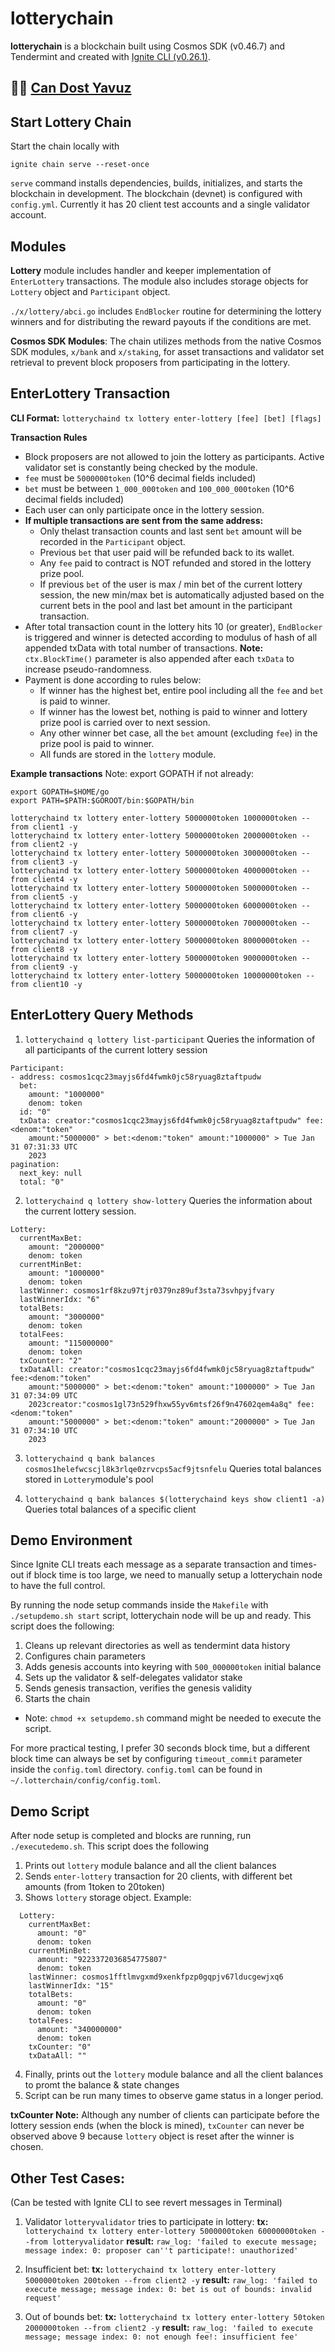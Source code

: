 # lotterychain
**lotterychain** is a blockchain built using Cosmos SDK (v0.46.7) and Tendermint and created with [Ignite CLI (v0.26.1)](https://ignite.com/cli).

🥷🏻 [Can Dost Yavuz](https://www.linkedin.com/in/candosty/)
---
## Start Lottery Chain

Start the chain locally with

```
ignite chain serve --reset-once
```

`serve` command installs dependencies, builds, initializes, and starts the blockchain in development.
The blockchain (devnet) is configured with `config.yml`. Currently it has 20 client test accounts and a single validator account.

## Modules

**Lottery** module includes handler and keeper implementation of `EnterLottery` transactions. The module also includes storage objects for `Lottery` object and `Participant` object. 

`./x/lottery/abci.go` includes `EndBlocker` routine for determining the lottery winners and for distributing the reward payouts if the conditions are met. 

**Cosmos SDK Modules**: The chain utilizes methods from the native Cosmos SDK modules, `x/bank` and `x/staking`, for asset transactions and validator set retrieval to prevent block proposers from participating in the lottery.

## EnterLottery Transaction

**CLI Format:**
`lotterychaind tx lottery enter-lottery [fee] [bet] [flags]`

**Transaction Rules**
* Block proposers are not allowed to join the lottery as participants. Active validator set is constantly being checked by the module.
* `fee` must be `5000000token` (10^6 decimal fields included)
* `bet` must be between `1_000_000token` and `100_000_000token` (10^6 decimal fields included)
* Each user can only participate once in the lottery session. 
* **If multiple transactions are sent from the same address:**
    - Only thelast transaction counts and last sent `bet` amount will be recorded in the `Participant` object.
    - Previous `bet` that user paid will be refunded back to its wallet.
    - Any `fee` paid to contract is NOT refunded and stored in the lottery prize pool.
    - If previous `bet` of the user is max / min bet of the current lottery session, the new min/max bet is automatically adjusted based on the current bets in the pool and last bet amount in the participant transaction.
* After total transaction count in the lottery hits 10 (or greater), `EndBlocker` is triggered and winner is detected according to modulus of hash of all appended txData with total number of transactions.
**Note:** `ctx.BlockTime()` parameter is also appended after each `txData` to increase pseudo-randomness.
* Payment is done according to rules below:
    - If winner has the highest bet, entire pool including all the `fee` and `bet` is paid to winner.
    - If winner has the lowest bet, nothing is paid to winner and lottery prize pool is carried over to next session.
    - Any other winner bet case, all the `bet` amount (excluding `fee`) in the prize pool is paid to winner.
    - All funds are stored in the `lottery` module.

**Example transactions**
Note: export GOPATH if not already:
```
export GOPATH=$HOME/go
export PATH=$PATH:$GOROOT/bin:$GOPATH/bin
```

```
lotterychaind tx lottery enter-lottery 5000000token 1000000token --from client1 -y
lotterychaind tx lottery enter-lottery 5000000token 2000000token --from client2 -y
lotterychaind tx lottery enter-lottery 5000000token 3000000token --from client3 -y
lotterychaind tx lottery enter-lottery 5000000token 4000000token --from client4 -y
lotterychaind tx lottery enter-lottery 5000000token 5000000token --from client5 -y
lotterychaind tx lottery enter-lottery 5000000token 6000000token --from client6 -y
lotterychaind tx lottery enter-lottery 5000000token 7000000token --from client7 -y
lotterychaind tx lottery enter-lottery 5000000token 8000000token --from client8 -y
lotterychaind tx lottery enter-lottery 5000000token 9000000token --from client9 -y
lotterychaind tx lottery enter-lottery 5000000token 10000000token --from client10 -y
```

## EnterLottery Query Methods

1. `lotterychaind q lottery list-participant` 
Queries the information of all participants of the current lottery session

```
Participant:
- address: cosmos1cqc23mayjs6fd4fwmk0jc58ryuag8ztaftpudw
  bet:
    amount: "1000000"
    denom: token
  id: "0"
  txData: creator:"cosmos1cqc23mayjs6fd4fwmk0jc58ryuag8ztaftpudw" fee:<denom:"token"
    amount:"5000000" > bet:<denom:"token" amount:"1000000" > Tue Jan 31 07:31:33 UTC
    2023
pagination:
  next_key: null
  total: "0"
  ```

2. `lotterychaind q lottery show-lottery`
Queries the information about the current lottery session.
```
Lottery:
  currentMaxBet:
    amount: "2000000"
    denom: token
  currentMinBet:
    amount: "1000000"
    denom: token
  lastWinner: cosmos1rf8kzu97tjr0379nz89uf3sta73svhpyjfvary
  lastWinnerIdx: "6"
  totalBets:
    amount: "3000000"
    denom: token
  totalFees:
    amount: "115000000"
    denom: token
  txCounter: "2"
  txDataAll: creator:"cosmos1cqc23mayjs6fd4fwmk0jc58ryuag8ztaftpudw" fee:<denom:"token"
    amount:"5000000" > bet:<denom:"token" amount:"1000000" > Tue Jan 31 07:34:09 UTC
    2023creator:"cosmos1gl73n529fhxw55yv6mtsf26f9n47602qem4a8q" fee:<denom:"token"
    amount:"5000000" > bet:<denom:"token" amount:"2000000" > Tue Jan 31 07:34:10 UTC
    2023
```

3. `lotterychaind q bank balances cosmos1helefwcscjl8k3rlqe0zrvcps5acf9jtsnfelu`
Queries total balances stored in `Lottery`module's pool

4. `lotterychaind q bank balances $(lotterychaind keys show client1 -a)`
Queries total balances of a specific client


## Demo Environment
  Since Ignite CLI treats each message as a separate transaction and times-out if block time is too large, we need to manually setup a lotterychain node to have the full control.

  By running the node setup commands inside the `Makefile` with `./setupdemo.sh start` script, lotterychain node will be up and ready.
  This script does the following:
  1. Cleans up relevant directories as well as tendermint data history
  2. Configures chain parameters
  3. Adds genesis accounts into keyring with `500_000000token` initial balance
  4. Sets up the validator & self-delegates validator stake
  5. Sends genesis transaction, verifies the genesis validity
  6. Starts the chain

  - Note: `chmod +x setupdemo.sh` command might be needed to execute the script.

  For more practical testing, I prefer 30 seconds block time, but a different block time can always be set by configuring `timeout_commit` parameter inside the `config.toml` directory. `config.toml` can be found in `~/.lotterchain/config/config.toml`.

## Demo Script
 After node setup is completed and blocks are running, run  `./executedemo.sh`. This script does the following
  1. Prints out `lottery` module balance and all the client balances
  2. Sends `enter-lottery` transaction for 20 clients, with different bet amounts (from 1token to 20token)
  3. Shows `lottery` storage object. Example:
  ```
    Lottery:
      currentMaxBet:
        amount: "0"
        denom: token
      currentMinBet:
        amount: "9223372036854775807"
        denom: token
      lastWinner: cosmos1fftlmvgxmd9xenkfpzp0gqpjv67lducgewjxq6
      lastWinnerIdx: "15"
      totalBets:
        amount: "0"
        denom: token
      totalFees:
        amount: "340000000"
        denom: token
      txCounter: "0"
      txDataAll: ""
  ```
  4. Finally, prints out the `lottery` module balance and all the client balances to promt the balance & state changes
  5. Script can be run many times to observe game status in a longer period.
    
  **txCounter Note:**
  Although any number of clients can participate before the lottery session ends (when the block is mined), `txCounter` can never be observed above 9 because `lottery` object is reset after the winner is chosen.

  ## Other Test Cases:
  (Can be tested with Ignite CLI to see revert messages in Terminal)

  1. Validator `lotteryvalidator` tries to participate in lottery:
  **tx:**
  `lotterychaind tx lottery enter-lottery 5000000token 60000000token --from lotteryvalidator`
  **result:** 
  `raw_log: 'failed to execute message; message index: 0: proposer can''t participate!: unauthorized'`

  2. Insufficient bet:
  **tx:**
  `lotterychaind tx lottery enter-lottery 5000000token 200token --from client2 -y`
  **result:**
  `raw_log: 'failed to execute message; message index: 0: bet is out of bounds: invalid request'`

  3. Out of bounds bet:
  **tx:**
  `lotterychaind tx lottery enter-lottery 50token 2000000token --from client2 -y`
  **result:**
  `raw_log: 'failed to execute message; message index: 0: not enough fee!: insufficient fee'`
    